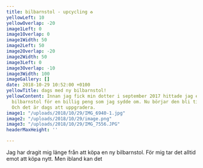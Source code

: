 ```yaml
---
title: bilbarnstol - upcycling ♻️
yellowLeft: 10
yellowOverlap: -20
image1Left: 0
image1Overlap: 0
image1Width: 50
image2Left: 50
image2Overlap: -20
image2Width: 50
image3Left: 0
image3Overlap: -10
image3Width: 100
imageGallery: []
date: 2018-10-29 10:52:00 +0100
yellowTitle: dags med ny bilbarnstol!
yellowContent: Innan jag fick min dotter i september 2017 hittade jag en begagnad
  bilbarnstol för en billig peng som jag sydde om. Nu börjar den bli tight för henne.
  Och det är dags att uppgradera.
image1: "/uploads/2018/10/29/IMG_6940-1.jpg"
image2: "/uploads/2018/10/29/image.png"
image3: "/uploads/2018/10/29/IMG_7556.JPG"
headerMaxHeight: ''

---
```

Jag har dragit mig länge från att köpa en ny bilbarnstol. För mig tar det alltid emot att köpa nytt. Men ibland kan det